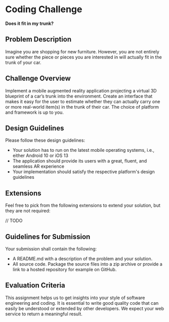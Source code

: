 # Coding Challenge

**Does it fit in my trunk?**

## Problem Description

Imagine you are shopping for new furniture. However, you are not entirely sure whether the piece or pieces you are interested in will actually fit in the trunk of your car.

## Challenge Overview

Implement a mobile augmented reality application projecting a virtual 3D blueprint of a car’s trunk into the environment. Create an interface that makes it easy for the user to estimate whether they can actually carry one or more real-world item(s) in the trunk of their car. The choice of platform and framework is up to you.

## Design Guidelines

Please follow these design guidelines:

- Your solution has to run on the latest mobile operating systems, i.e., either Android 10 or iOS 13
- The application should provide its users with a great, fluent, and seamless AR experience
- Your implementation should satisfy the respective platform's design guidelines

## Extensions

Feel free to pick from the following extensions to extend your solution, but they are not required:

// TODO

## Guidelines for Submission

Your submission shall contain the following:

- A README.md with a description of the problem and your solution.
- All source code. Package the source files into a zip archive or provide a link to a hosted repository for example on GitHub.

## Evaluation Criteria

This assignment helps us to get insights into your style of software engineering and coding. It is essential to write good quality code that can easily be understood or extended by other developers. We expect your web service to return a meaningful result. 
